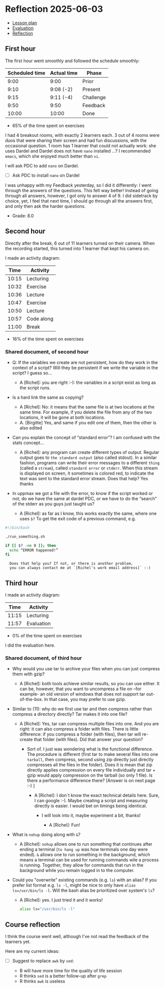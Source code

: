 # Reflection 2025-06-03

- [Lesson plan](../../lesson_plans/20250603/README.md)
- [Evaluation](../../evaluations/20250602/README.md)
- [Reflection](../../reflections/20250603/README.md)

## First hour

The first hour went smoothly and followed the schedule
smoothly:

Scheduled time|Actual time|Phase
--------------|-----------|---------
9:00          |9:00       |Prior
9:10          |9:08 (-2)  |Present
9:15          |9:11 (-4)  |Challenge
9:50          |9:50       |Feedback
10:00         |10:00      |Done

- 65% of the time spent on exercises

I had 4 breakout rooms, with exactly 2 learners each.
3 out of 4 rooms were duos that were sharing
their screen and had fun discussions, with the
occasional question. 1 room has 1 learner that could not
actually work: she uses Dardel and Dardel does not have `nano` installed ...?
I recommended `emacs`, which she enjoyed much better than `vi`.

I will ask PDC to add `nano` on Dardel.

- [ ] Ask PDC to install `nano` on Dardel

I was unhappy with my Feedback yesterday,
so I did it differently: I went through
the answers of the questions. This felt way
better! Instead of going through all answers,
however, I got only to answer 4 of 9.
I did sidetrack by choice, yet, I feel that next time,
I should go through all the answers first, and only then ask
the harder questions.

- Grade: 8.0

## Second hour

Directly after the break, 6 out of 11
learners turned on their camera.
When the recording started, this turned into 1
learner that kept his camera on.

I made an activity diagram:

Time |Activity
-----|---------
10:15|Lecturing
10:32|Exercise
10:36|Lecture
10:47|Exercise
10:50|Lecture
10:57|Code along
11:00|Break

- 16% of the time spent on exercises

### Shared document, of second hour

- Q: If the variables we create are not persistent,
  how do they work in the context of a script? Will they be persistent if we
  write the variable in the script? I guess so...
    - A [Richel]: you are right :-): the variables in a script exist as long
      as the script runs.
- Is a hard link the same as copying?

    - A [Richel]: No: it means that the same file is at two locations at the
      same time. For example, if you delete the file from any of the two
      locations, it will be gone at both locations.
    - A. [Birgitte] Yes, and same if you edit one of them,
      then the other is also edited

- Can you explain the concept of “standard error”? I am confused with the
  stats concept...

    - A [Richel]: any program can create different types of output.
      Regular output goes to `the standard output` (also called stdout).
      In a similar fashion, programs can write their error messages
      to a different `thing` (called a `stream`), called `standard error`
      or `stderr`. When this stream is displayed on screen, it sometimes is
      colored red, to indicate the text was sent to the standard error stream.
      Does that help? Yes thanks

- In uppmax we got a file with the error, to know if the script worked or not,
  do we have the same at dardel PDC, or we have to do the “search” of the
  stderr as you guys just taught us?

    - A [Richel]: as far as I know, this works exactly the same, where one
      uses `$?` To get the exit code of a previous command, e.g.

```bash
#!/bin/bash

./run_something.sh

if [[ $? -ne 0 ]]; then
  echo “ERROR happened!”
fi
```

      Does that help you? If not, or there is another problem,
      you can always contact me at `[Richel's work email address]` :-)

## Third hour

I made an activity diagram:

Time |Activity
-----|---------
11:15|Lecturing
11:57|Evaluation

- 0% of the time spent on exercises

I did the evaluation here.

### Shared document, of third hour

- Why would you use tar to archive your files when you can just compress them
  with gzip?

    - A [Richel]: both tools achieve similar results, so you can use either.
      It can be, however, that you want to uncompress a file on –for
      example- an old version of windows that does not support tar
      out-of-the-box. In that case, you may prefer to use gzip.

- Similar to (11): why do we first use tar and then compress rather than
  compress a directory directly? Tar makes it into one file?

    - A [Richel]: Yes, tar can compress multiple files into one.
      And you are right: it can also compress a folder with files.
      There is little difference: if you compress a folder (with files),
      then tar will re-create that folder (with files).
      Did that answer your question?

        - Sort of. I just was wondering what is the functional difference.
          The procedure is different (first tar to make several files into
          one `tarball`, then compress, second using zip directly just
          directly compresses all the files in the folder). Does it is mean
          that zip directly applies compression on every file individually
          and tar + gzip would apply compression on the tarball (so only 1
          file). Is there a performance difference there?
          [Answer is on next page :-) ]

            - A [Richel]: I don`t know the exact technical details here.
              Sure, I can google :-). Maybe creating a script and measuring
              directly is easier. I would bet on timings being identical.

                - I will look into it, maybe experiment a bit, thanks!

                    - A [Richel]: Fun!

- What is `nohup` doing along with `&`?

    - A [Richel]: `nohup` allows one to run something that continues after
      ending a terminal (`to hang up` was how terminals one day were ended).
      `&` allows one to run something in the background, which means a
      terminal can be used for running commands wile a process is running.
      Together, they allow for commands that run in the background while you
      remain logged in to the computer.

- Could you "overwrite” existing commands (e.g. `ls`) with an alias? If you
  prefer list format e.g. `ls -l`, might be nice to only have
  `alias ls=/usr/bin/ls -l`.
  Will the bash alias be prioritized over system's `ls`?

    - A [Richel]: yes. I just tried it and it works!

      ```bash
      alias ls="/usr/bin/ls -l"
      ```

## Course reflection

I think the course went well,
although I've not read the feedback of the learners yet.

Here are my current ideas:

- [ ] Suggest to replace `awk` by `sed`:

    - B will have more time for the quality of life session
    - R thinks `sed` is a better follow-up after `grep`
    - R thinks `awk` is useless

